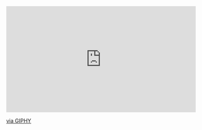 
<div style="width:100%;height:0;padding-bottom:56%;position:relative;"><iframe src="https://giphy.com/embed/9cZQnwdzUXTDG" width="100%" height="100%" style="position:absolute" frameBorder="0" class="giphy-embed" allowFullScreen></iframe></div><p><a href="https://giphy.com/gifs/funimation-cute-9cZQnwdzUXTDG">via GIPHY</a></p>
